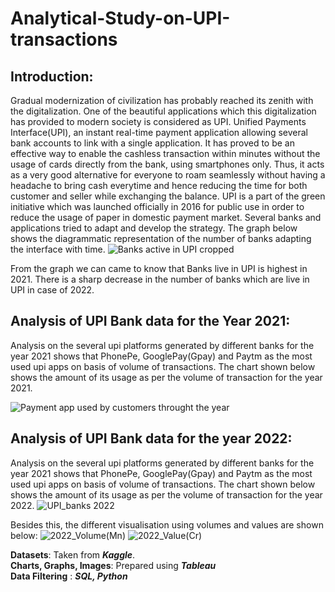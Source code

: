 # Analytical-Study-on-UPI-transactions

## Introduction:
   
Gradual modernization of civilization has probably reached its zenith with the digitalization. One of the beautiful applications which this digitalization has provided to modern society is considered as UPI. Unified Payments Interface(UPI), an instant real-time payment application allowing several bank accounts to link with a single application. It has proved to be an effective way to enable the cashless transaction within minutes without the usage of cards directly from the bank, using smartphones only. Thus, it acts as a very good alternative for everyone to roam seamlessly without having a headache to bring cash everytime and hence reducing the time for both customer and seller while exchanging the balance.
UPI is a part of  the green initiative which was launched officially in 2016 for public use in order to reduce the usage of paper in domestic payment market. Several banks and applications tried to adapt and develop the strategy. The graph below shows the diagrammatic representation of the number of banks adapting the interface with time. 
![Banks active in UPI cropped](https://user-images.githubusercontent.com/56685268/182098099-f9a680e6-3c34-4aee-a083-07d5e1009775.png)

From the graph we can came to know that Banks live in UPI is highest in 2021. There is a sharp decrease in the number of banks which are live in UPI in case of 2022.

## Analysis of UPI Bank data for the Year 2021:

Analysis on the several upi platforms generated by different banks for the year 2021 shows that PhonePe, GooglePay(Gpay) and Paytm as the most used upi apps on basis of volume of transactions. The chart shown below shows the amount of its usage as per the volume of transaction for the year 2021.

![Payment app used by customers throught the year](https://user-images.githubusercontent.com/56685268/182099057-527a40eb-4210-478a-b433-d3c99cbf20b4.png)



## Analysis of UPI Bank data for the year 2022:

Analysis on the several upi platforms generated by different banks for the year 2021 shows that PhonePe, GooglePay(Gpay) and Paytm as the most used upi apps on basis of volume of transactions. The chart shown below shows the amount of its usage as per the volume of transaction for the year 2022.
![UPI_banks 2022](https://user-images.githubusercontent.com/56685268/182141185-5300c7f4-00f9-40f7-92f6-3776e7c47cb0.png)

Besides this, the different visualisation using volumes and values are shown  below:
![2022_Volume(Mn)](https://user-images.githubusercontent.com/56685268/182143487-3ee1ca3d-ddf7-4842-8345-83e52de992e0.png) ![2022_Value(Cr)](https://user-images.githubusercontent.com/56685268/182143545-fc5447b4-8167-4b58-a628-09db79f4a9fb.png)



**Datasets**: Taken from **_Kaggle_**.                                                                                                                                   
**Charts, Graphs, Images**: Prepared using **_Tableau_**                                                                                                                 
**Data Filtering** : **_SQL, Python_**



